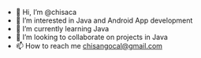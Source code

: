 - 👋 Hi, I’m @chisaca
- 👀 I’m interested in Java and Android App development
- 🌱 I’m currently learning Java
- 💞️ I’m looking to collaborate on projects in Java
- 📫 How to reach me chisangocal@gmail.com

<!---
chisaca/chisaca is a ✨ special ✨ repository because its `README.md` (this file) appears on your GitHub profile.
You can click the Preview link to take a look at your changes.
--->
